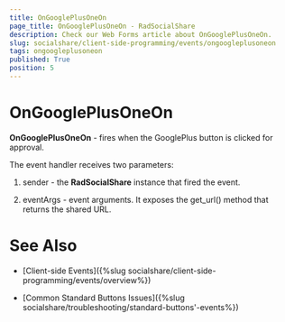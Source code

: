 ```yaml
---
title: OnGooglePlusOneOn
page_title: OnGooglePlusOneOn - RadSocialShare
description: Check our Web Forms article about OnGooglePlusOneOn.
slug: socialshare/client-side-programming/events/ongoogleplusoneon
tags: ongoogleplusoneon
published: True
position: 5
---
```


# OnGooglePlusOneOn





**OnGooglePlusOneOn** - fires when the GooglePlus button is clicked for approval.

The event handler receives two parameters:

1. sender - the **RadSocialShare** instance that fired the event.

1. eventArgs - event arguments. It exposes the get_url() method that returns the shared URL.

# See Also

 * [Client-side Events]({%slug socialshare/client-side-programming/events/overview%})

 * [Common Standard Buttons Issues]({%slug socialshare/troubleshooting/standard-buttons'-events%})
